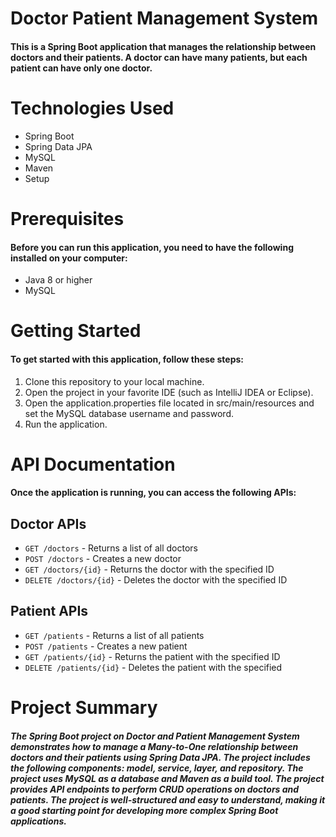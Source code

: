 # Doctor Patient Management System
#### This is a Spring Boot application that manages the relationship between doctors and their patients. A doctor can have many patients, but each patient can have only one doctor.

# Technologies Used
- Spring Boot
- Spring Data JPA
- MySQL
- Maven
- Setup
# Prerequisites
#### Before you can run this application, you need to have the following installed on your computer:

- Java 8 or higher
- MySQL

# Getting Started
#### To get started with this application, follow these steps:

1. Clone this repository to your local machine.
2. Open the project in your favorite IDE (such as IntelliJ IDEA or Eclipse).
3. Open the application.properties file located in src/main/resources and set the MySQL database username and password.
4. Run the application.

# API Documentation
#### Once the application is running, you can access the following APIs:

## Doctor APIs
- `GET /doctors` - Returns a list of all doctors
- `POST /doctors` - Creates a new doctor
- `GET /doctors/{id}` - Returns the doctor with the specified ID
- `DELETE /doctors/{id}` - Deletes the doctor with the specified ID

## Patient APIs
- `GET /patients` - Returns a list of all patients
- `POST /patients` - Creates a new patient
- `GET /patients/{id}` - Returns the patient with the specified ID
- `DELETE /patients/{id}` - Deletes the patient with the specified 

# Project Summary
##### The Spring Boot project on Doctor and Patient Management System demonstrates how to manage a Many-to-One relationship between doctors and their patients using Spring Data JPA. The project includes the following components: model, service, layer, and repository. The project uses MySQL as a database and Maven as a build tool. The project provides API endpoints to perform CRUD operations on doctors and patients. The project is well-structured and easy to understand, making it a good starting point for developing more complex Spring Boot applications.
